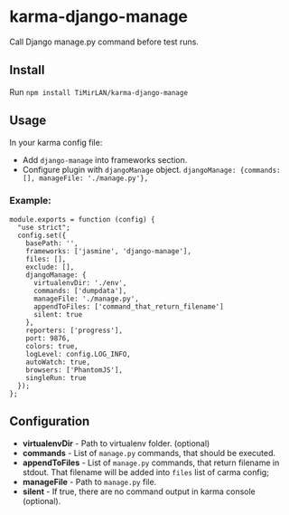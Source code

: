 karma-django-manage
===================

Call Django manage.py command before test runs.

Install
-------

Run `npm install TiMirLAN/karma-django-manage`

Usage
-----

In your karma config file:
* Add `django-manage` into frameworks section.
* Configure plugin with `djangoManage` object. ``djangoManage: {commands: [], manageFile: './manage.py'},``

### Example: ###

    module.exports = function (config) {
      "use strict";
      config.set({
        basePath: '',
        frameworks: ['jasmine', 'django-manage'],
        files: [],
        exclude: [],
        djangoManage: {
          virtualenvDir: './env',
          commands: ['dumpdata'],
          manageFile: './manage.py',
          appendToFiles: ['command_that_return_filename']
          silent: true
        },
        reporters: ['progress'],
        port: 9876,
        colors: true,
        logLevel: config.LOG_INFO,
        autoWatch: true,
        browsers: ['PhantomJS'],
        singleRun: true
      });
    };


Configuration
-------------

 - __virtualenvDir__ - Path to virtualenv folder. (optional)
 - __commands__ - List of `manage.py` commands, that should be executed.
 - __appendToFiles__ - List of `manage.py` commands, that return filename in stdout. That filename will be added into `files` list of carma config; 
 - __manageFile__ - Path to `manage.py` file.  
 - __silent__ - If true, there are no command output in karma console (optional).  
